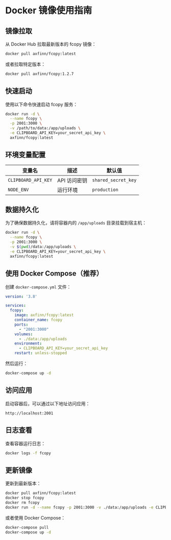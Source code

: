# Docker 镜像使用指南

## 镜像拉取

从 Docker Hub 拉取最新版本的 fcopy 镜像：

```bash
docker pull axfinn/fcopy:latest
```

或者拉取特定版本：

```bash
docker pull axfinn/fcopy:1.2.7
```

## 快速启动

使用以下命令快速启动 fcopy 服务：

```bash
docker run -d \
  --name fcopy \
  -p 2001:3000 \
  -v /path/to/data:/app/uploads \
  -e CLIPBOARD_API_KEY=your_secret_api_key \
  axfinn/fcopy:latest
```

## 环境变量配置

| 变量名 | 描述 | 默认值 |
|--------|------|--------|
| `CLIPBOARD_API_KEY` | API 访问密钥 | `shared_secret_key` |
| `NODE_ENV` | 运行环境 | `production` |

## 数据持久化

为了确保数据持久化，请将容器内的 `/app/uploads` 目录挂载到宿主机：

```bash
docker run -d \
  --name fcopy \
  -p 2001:3000 \
  -v $(pwd)/data:/app/uploads \
  -e CLIPBOARD_API_KEY=your_secret_api_key \
  axfinn/fcopy:latest
```

## 使用 Docker Compose（推荐）

创建 `docker-compose.yml` 文件：

```yaml
version: '3.8'

services:
  fcopy:
    image: axfinn/fcopy:latest
    container_name: fcopy
    ports:
      - "2001:3000"
    volumes:
      - ./data:/app/uploads
    environment:
      - CLIPBOARD_API_KEY=your_secret_api_key
    restart: unless-stopped
```

然后运行：

```bash
docker-compose up -d
```

## 访问应用

启动容器后，可以通过以下地址访问应用：

```
http://localhost:2001
```

## 日志查看

查看容器运行日志：

```bash
docker logs -f fcopy
```

## 更新镜像

更新到最新版本：

```bash
docker pull axfinn/fcopy:latest
docker stop fcopy
docker rm fcopy
docker run -d --name fcopy -p 2001:3000 -v ./data:/app/uploads -e CLIPBOARD_API_KEY=your_secret_api_key axfinn/fcopy:latest
```

或者使用 Docker Compose：

```bash
docker-compose pull
docker-compose up -d
```